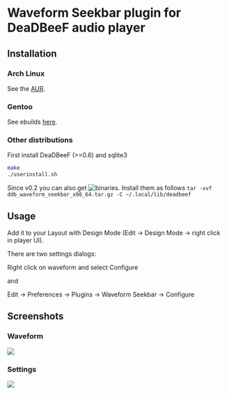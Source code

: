 Waveform Seekbar plugin for DeaDBeeF audio player
====================

## Installation
### Arch Linux
See the [AUR](https://aur.archlinux.org/packages/deadbeef-plugin-waveform-git/).

### Gentoo
See ebuilds [here](https://github.com/megabaks/stuff/tree/master/media-plugins/deadbeef-waveform-seekbar).

### Other distributions
First install DeaDBeeF (>=0.6) and sqlite3
```bash
make
./userinstall.sh
```

Since v0.2 you can also get ![binaries](https://github.com/cboxdoerfer/ddb_waveform_seekbar/releases). Install them as follows
```tar -xvf ddb_waveform_seekbar_x86_64.tar.gz -C ~/.local/lib/deadbeef```

## Usage
Add it to your Layout with Design Mode (Edit -> Design Mode -> right click in player UI). 

There are two settings dialogs:

Right click on waveform and select Configure

and

Edit -> Preferences -> Plugins -> Waveform Seekbar -> Configure

## Screenshots
### Waveform
![](http://i.imgur.com/hLeecgF.png)

### Settings
![](http://i.imgur.com/eMqXgtP.png)
